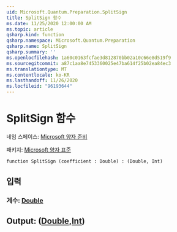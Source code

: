 ```yaml
---
uid: Microsoft.Quantum.Preparation.SplitSign
title: SplitSign 함수
ms.date: 11/25/2020 12:00:00 AM
ms.topic: article
qsharp.kind: function
qsharp.namespace: Microsoft.Quantum.Preparation
qsharp.name: SplitSign
qsharp.summary: ''
ms.openlocfilehash: 1a60c0163fcfae3d812870bb02a10c66e8d519f9
ms.sourcegitcommit: a87c1aa8e7453360025e47ba614f25b02ea84ec3
ms.translationtype: MT
ms.contentlocale: ko-KR
ms.lasthandoff: 11/26/2020
ms.locfileid: "96193644"
---
```

# <a name="splitsign-function"></a>SplitSign 함수

네임 스페이스: [Microsoft 양자 준비](xref:Microsoft.Quantum.Preparation)

패키지: [Microsoft 양자 표준](https://nuget.org/packages/Microsoft.Quantum.Standard)




```qsharp
function SplitSign (coefficient : Double) : (Double, Int)
```


## <a name="input"></a>입력

### <a name="coefficient--double"></a>계수: [Double](xref:microsoft.quantum.lang-ref.double)





## <a name="output--doubleint"></a>Output: ([Double](xref:microsoft.quantum.lang-ref.double),[Int](xref:microsoft.quantum.lang-ref.int))

